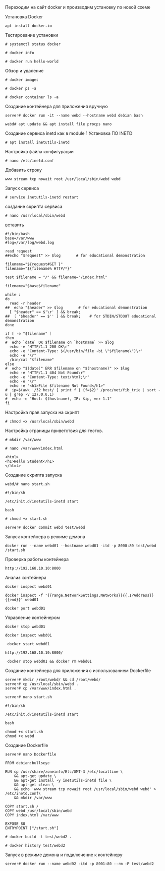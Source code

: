 Переходим на сайт docker и производим установку по новой схеме

Установка Docker

```
apt install docker.io
```

Тестирование установки
```
# systemctl status docker

# docker info

# docker run hello-world
```
Обзор и удаление
```
# docker images

# docker ps -a

# docker container ls -a
```
Создание контейнера для приложения вручную
```
server# docker run -it --name webd --hostname webd debian bash

webd# apt update && apt install file procps nano
```
Создание сервиса inetd как в module 1
Установка ПО INETD 
```
# apt install inetutils-inetd
```
Настройка файла конфигурации
```
# nano /etc/inetd.conf
```
Добавить строку 
```
www stream tcp nowait root /usr/local/sbin/webd webd
```
Запуск сервиса 
```
# service inetutils-inetd restart
```
создание скрипта сервиса
```
# nano /usr/local/sbin/webd
```
вставить
```
#!/bin/bash
base=/var/www
#log=/var/log/webd.log

read request
##echo "$request" >> $log       # for educational demonstration

filename="${request#GET }"
filename="${filename% HTTP/*}"

test $filename = "/" && filename="/index.html"

filename="$base$filename"

while :
do
  read -r header
##  echo "$header" >> $log       # for educational demonstration
  [ "$header" == $'\r' ] && break;
##  [ "$header" == $'' ] && break;    # for STDIN/STDOUT educational demonstration
done

if [ -e "$filename" ]
then
#  echo `date` OK $filename on `hostname` >> $log
  echo -e "HTTP/1.1 200 OK\r"
  echo -e "Content-Type: $(/usr/bin/file -bi \"$filename\")\r"
  echo -e "\r"
  /bin/cat "$filename"
else
#  echo "$(date)" ERR $filename on "$(hostname)" >> $log
  echo -e "HTTP/1.1 404 Not Found\r"
  echo -e "Content-Type: text/html;\r"
  echo -e "\r"
  echo -e "<h1>File $filename Not Found</h1>"
#  ip=$(awk '/32 host/ { print f } {f=$2}' /proc/net/fib_trie | sort -u | grep -v 127.0.0.1)
#  echo -e "Host: $(hostname), IP: $ip, ver 1.1"
fi
```
Настройка прав запуска на скрипт
```
# chmod +x /usr/local/sbin/webd
```
Настройка страницы приветствия для тестов.

```
# mkdir /var/www
```
```
# nano /var/www/index.html
```
```
<html>
<h1>Hello Student</h1>
</html>
```
Создание скрипта запуска
```
webd/# nano start.sh
```
```
#!/bin/sh

/etc/init.d/inetutils-inetd start

bash
```
```
# chmod +x start.sh
```

```
server# docker commit webd test/webd
```
Запуск контейнера в режиме демона
```
docker run --name webd01 --hostname webd01 -itd -p 8000:80 test/webd /start.sh
```
Проверка работы контейнера

```
http://192.168.10.10:8000
```
Анализ контейнера

```
docker inspect webd01
```
```
docker inspect -f '{{range.NetworkSettings.Networks}}{{.IPAddress}}{{end}}' webd01 
```
```
docker port webd01
```

Управление контейнером 
```
docker stop webd01
```
```
docker inspect webd01
```
```
 docker start webd01
```
```
http://192.168.10.10:8000/
```
```
 docker stop webd01 && docker rm webd01
```
Создание контейнера для приложения с использованием Dockerfile
```
server# mkdir /root/webd/ && cd /root/webd/
server# cp /usr/local/sbin/webd .
server# cp /var/www/index.html .
```
```
server# nano start.sh
```
```
#!/bin/sh

/etc/init.d/inetutils-inetd start

bash
```
```
chmod +x start.sh
chmod +x webd
```
Создание Dockerfile
```
server# nano Dockerfile
```
```
FROM debian:bullseye

RUN cp /usr/share/zoneinfo/Etc/GMT-3 /etc/localtime \
    && apt-get update \
    && apt-get install -y inetutils-inetd file \
    && apt-get clean \
    && echo 'www stream tcp nowait root /usr/local/sbin/webd webd' > /etc/inetd.conf\
    && mkdir /var/www

COPY start.sh /
COPY webd /usr/local/sbin/webd
COPY index.html /var/www

EXPOSE 80
ENTRYPOINT ["/start.sh"]
```
```
# docker build -t test/webd2 .

# docker history test/webd2
```
Запуск в режиме демона и подключение к контейнеру
```
server# docker run --name webd02 -itd -p 8001:80 --rm -P test/webd2
```
